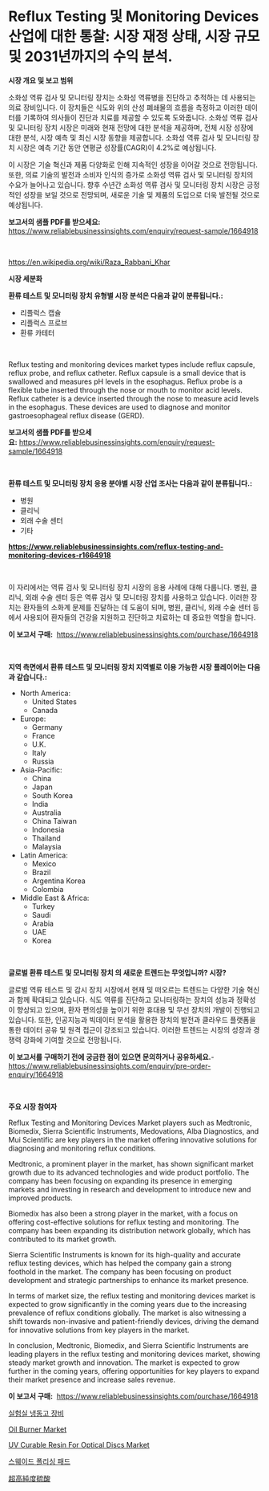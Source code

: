 <p><h1>Reflux Testing 및 Monitoring Devices 산업에 대한 통찰: 시장 재정 상태, 시장 규모 및 2031년까지의 수익 분석.</h1></p><p><strong>시장 개요 및 보고 범위</strong></p>
<p><p>소화성 역류 검사 및 모니터링 장치는 소화성 역류병을 진단하고 추적하는 데 사용되는 의료 장비입니다. 이 장치들은 식도와 위의 산성 폐쇄물의 흐름을 측정하고 이러한 데이터를 기록하여 의사들이 진단과 치료를 제공할 수 있도록 도와줍니다. 소화성 역류 검사 및 모니터링 장치 시장은 미래와 현재 전망에 대한 분석을 제공하며, 전체 시장 성장에 대한 분석, 시장 예측 및 최신 시장 동향을 제공합니다. 소화성 역류 검사 및 모니터링 장치 시장은 예측 기간 동안 연평균 성장률(CAGR)이 4.2%로 예상됩니다. </p><p>이 시장은 기술 혁신과 제품 다양화로 인해 지속적인 성장을 이어갈 것으로 전망됩니다. 또한, 의료 기술의 발전과 소비자 인식의 증가로 소화성 역류 검사 및 모니터링 장치의 수요가 늘어나고 있습니다. 향후 수년간 소화성 역류 검사 및 모니터링 장치 시장은 긍정적인 성장을 보일 것으로 전망되며, 새로운 기술 및 제품의 도입으로 더욱 발전될 것으로 예상됩니다.</p></p>
<p><strong>보고서의 샘플 PDF를 받으세요:</strong> <a href="https://www.reliablebusinessinsights.com/enquiry/request-sample/1664918">https://www.reliablebusinessinsights.com/enquiry/request-sample/1664918</a></p>
<p>&nbsp;</p>
<p><a href="https://en.wikipedia.org/wiki/Raza_Rabbani_Khar">https://en.wikipedia.org/wiki/Raza_Rabbani_Khar</a></p>
<p><strong>시장 세분화</strong></p>
<p><strong>환류 테스트 및 모니터링 장치 유형별 시장 분석은 다음과 같이 분류됩니다.:</strong></p>
<p><ul><li>리플럭스 캡슐</li><li>리플럭스 프로브</li><li>환류 카테터</li></ul></p>
<p>&nbsp;</p>
<p><p>Reflux testing and monitoring devices market types include reflux capsule, reflux probe, and reflux catheter. Reflux capsule is a small device that is swallowed and measures pH levels in the esophagus. Reflux probe is a flexible tube inserted through the nose or mouth to monitor acid levels. Reflux catheter is a device inserted through the nose to measure acid levels in the esophagus. These devices are used to diagnose and monitor gastroesophageal reflux disease (GERD).</p></p>
<p><strong>보고서의 샘플 PDF를 받으세요:</strong>&nbsp;<a href="https://www.reliablebusinessinsights.com/enquiry/request-sample/1664918">https://www.reliablebusinessinsights.com/enquiry/request-sample/1664918</a></p>
<p>&nbsp;</p>
<p><strong> 환류 테스트 및 모니터링 장치 응용 분야별 시장 산업 조사는 다음과 같이 분류됩니다.:</strong></p>
<p><ul><li>병원</li><li>클리닉</li><li>외래 수술 센터</li><li>기타</li></ul></p>
<p><strong><a href="https://www.reliablebusinessinsights.com/reflux-testing-and-monitoring-devices-r1664918">https://www.reliablebusinessinsights.com/reflux-testing-and-monitoring-devices-r1664918</a></strong></p>
<p>&nbsp;</p>
<p><p>이 자리에서는 역류 검사 및 모니터링 장치 시장의 응용 사례에 대해 다룹니다. 병원, 클리닉, 외래 수술 센터 등은 역류 검사 및 모니터링 장치를 사용하고 있습니다. 이러한 장치는 환자들의 소화계 문제를 진달하는 데 도움이 되며, 병원, 클리닉, 외래 수술 센터 등에서 사용되어 환자들의 건강을 지원하고 진단하고 치료하는 데 중요한 역할을 합니다.</p></p>
<p><strong>이 보고서 구매:</strong>&nbsp; <a href="https://www.reliablebusinessinsights.com/purchase/1664918">https://www.reliablebusinessinsights.com/purchase/1664918</a></p>
<p>&nbsp;</p>
<p><strong>지역 측면에서 환류 테스트 및 모니터링 장치 지역별로 이용 가능한 시장 플레이어는 다음과 같습니다.:</strong></p>
<p><ul>
    <li>
        North America:
        <ul>
            <li>United States</li>
            <li>Canada</li>
        </ul>
    </li>
    <li>
        Europe:
        <ul>
            <li>Germany</li>
            <li>France</li>
            <li>U.K.</li>
            <li>Italy</li>
            <li>Russia</li>
        </ul>
    </li>
    <li>
        Asia-Pacific:
        <ul>
            <li>China</li>
            <li>Japan</li>
            <li>South Korea</li>
            <li>India</li>
            <li>Australia</li>
            <li>China Taiwan</li>
            <li>Indonesia</li>
            <li>Thailand</li>
            <li>Malaysia</li>
        </ul>
    </li>
    <li>
        Latin America:
        <ul>
            <li>Mexico</li>
            <li>Brazil</li>
            <li>Argentina Korea</li>
            <li>Colombia</li>
        </ul>
    </li>
    <li>
        Middle East & Africa:
        <ul>
            <li>Turkey</li>
            <li>Saudi</li>
            <li>Arabia</li>
            <li>UAE</li>
            <li>Korea</li>
        </ul>
    </li>
    </ul></p>
<p>&nbsp;</p>
<p><strong>글로벌 환류 테스트 및 모니터링 장치 의 새로운 트렌드는 무엇입니까? 시장?</strong></p>
<p><p>글로벌 역류 테스트 및 감시 장치 시장에서 현재 및 떠오르는 트렌드는 다양한 기술 혁신과 함께 확대되고 있습니다. 식도 역류를 진단하고 모니터링하는 장치의 성능과 정확성이 향상되고 있으며, 환자 편의성을 높이기 위한 휴대용 및 무선 장치의 개발이 진행되고 있습니다. 또한, 인공지능과 빅데이터 분석을 활용한 장치의 발전과 클라우드 플랫폼을 통한 데이터 공유 및 원격 접근이 강조되고 있습니다. 이러한 트렌드는 시장의 성장과 경쟁력 강화에 기여할 것으로 전망됩니다.</p></p>
<p><strong>이 보고서를 구매하기 전에 궁금한 점이 있으면 문의하거나 공유하세요.</strong>- <a href="https://www.reliablebusinessinsights.com/enquiry/pre-order-enquiry/1664918">https://www.reliablebusinessinsights.com/enquiry/pre-order-enquiry/1664918</a></p>
<p>&nbsp;</p>
<p><strong>주요 시장 참여자</strong></p>
<p><p>Reflux Testing and Monitoring Devices Market players such as Medtronic, Biomedix, Sierra Scientific Instruments, Medovations, Alba Diagnostics, and Mui Scientific are key players in the market offering innovative solutions for diagnosing and monitoring reflux conditions.</p><p>Medtronic, a prominent player in the market, has shown significant market growth due to its advanced technologies and wide product portfolio. The company has been focusing on expanding its presence in emerging markets and investing in research and development to introduce new and improved products.</p><p>Biomedix has also been a strong player in the market, with a focus on offering cost-effective solutions for reflux testing and monitoring. The company has been expanding its distribution network globally, which has contributed to its market growth.</p><p>Sierra Scientific Instruments is known for its high-quality and accurate reflux testing devices, which has helped the company gain a strong foothold in the market. The company has been focusing on product development and strategic partnerships to enhance its market presence.</p><p>In terms of market size, the reflux testing and monitoring devices market is expected to grow significantly in the coming years due to the increasing prevalence of reflux conditions globally. The market is also witnessing a shift towards non-invasive and patient-friendly devices, driving the demand for innovative solutions from key players in the market.</p><p>In conclusion, Medtronic, Biomedix, and Sierra Scientific Instruments are leading players in the reflux testing and monitoring devices market, showing steady market growth and innovation. The market is expected to grow further in the coming years, offering opportunities for key players to expand their market presence and increase sales revenue.</p></p>
<p><strong>이 보고서 구매:</strong>&nbsp;&nbsp;<a href="https://www.reliablebusinessinsights.com/purchase/1664918">https://www.reliablebusinessinsights.com/purchase/1664918</a></p>
<p><p><a href="https://medium.com/@cierrahayes645/%EC%97%B0%EA%B5%AC%EC%8B%A4-%EB%83%89%EB%8F%99%EA%B3%A0-%EC%9E%A5%EB%B9%84-%EC%8B%9C%EC%9E%A5-%EC%A0%90%EC%9C%A0%EC%9C%A8-%EB%B0%8F-%EC%8B%9C%EC%9E%A5-%EB%B6%84%EC%84%9D-%EC%84%B1%EC%9E%A5-%EB%8F%99%ED%96%A5-%EB%B0%8F-2024%EB%85%84-2031%EB%85%84-%EA%B8%B0%EA%B0%84%EC%97%90-%EB%8C%80%ED%95%9C-%EC%98%88%EC%B8%A1-8f6d9a085244">실험실 냉동고 장비</a></p><p><a href="https://issuu.com/reportprime-2/docs/oil-burner-market-size-2030.pptx">Oil Burner Market</a></p><p><a href="https://github.com/gikababa4/Market-Research-Report-List-1/blob/main/uv-curable-resin-for-optical-discs-market.md">UV Curable Resin For Optical Discs Market</a></p><p><a href="https://github.com/konokaryan/Market-Research-Report-List-1/blob/main/3890068144422.md">스웨이드 폴리싱 패드</a></p><p><a href="https://github.com/CloydAbbott2023/Market-Research-Report-List-2/blob/main/2920332138379.md">超高純度硫酸</a></p></p>